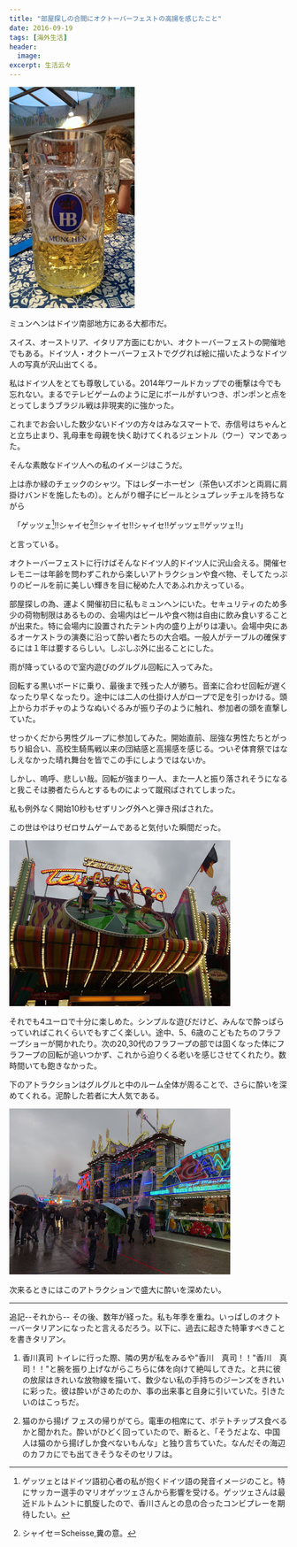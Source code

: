 ```yaml
---
title: "部屋探しの合間にオクトーバーフェストの高揚を感じたこと"
date: 2016-09-19
tags: [海外生活]
header:
  image:
excerpt: 生活云々
---
```


<img src="https://github.com/rnagais2/rnagais2.github.io/blob/master/images/Octberfest/IMPGa.jpg?raw=true">

ミュンヘンはドイツ南部地方にある大都市だ。


スイス、オーストリア、イタリア方面にむかい、オクトーバーフェストの開催地でもある。ドイツ人・オクトーバーフェストでググれば絵に描いたようなドイツ人の写真が沢山出てくる。

私はドイツ人をとても尊敬している。2014年ワールドカップでの衝撃は今でも忘れない。まるでテレビゲームのように足にボールがすいつき、ポンポンと点をとってしまうブラジル戦は非現実的に強かった。

これまでお会いした数少ないドイツの方々はみなスマートで、赤信号はちゃんとと立ち止まり、乳母車を母親を快く助けてくれるジェントル（ウー）マンであった。

そんな素敵なドイツ人への私のイメージはこうだ。

上は赤か緑のチェックのシャツ。下はレダーホーゼン（茶色いズボンと両肩に肩掛けバンドを施したもの）。とんがり帽子にビールとシュプレッチェルを持ちながら

　「ゲッツェ[^1]!!シャイセ[^3]!!シャイセ!!シャイセ!!ゲッツェ!!ゲッツェ!!」

と言っている。


オクトーバーフェストに行けばそんなドイツ人的ドイツ人に沢山会える。開催セレモニーは年齢を問わずこれから楽しいアトラクションや食べ物、そしてたっぷりのビールを前に美しい輝きを目に秘めた人であふれかえっている。

部屋探しの為、運よく開催初日に私もミュンヘンにいた。セキュリティのため多少の荷物制限はあるものの、会場内はビールや食べ物は自由に飲み食いすることが出来た。特に会場内に設置されたテント内の盛り上がりは凄い。会場中央にあるオーケストラの演奏に沿って酔い者たちの大合唱。一般人がテーブルの確保するには１年は要するらしい。しぶしぶ外に出ることにした。

雨が降っているので室内遊びのグルグル回転に入ってみた。

回転する黒いボードに乗り、最後まで残った人が勝ち。音楽に合わせ回転が遅くなったり早くなったり。途中には二人の仕掛け人がロープで足を引っかける。頭上からカボチャのようなぬいぐるみが振り子のように触れ、参加者の頭を直撃していた。

せっかくだから男性グループに参加してみた。開始直前、屈強な男性たちとがっちり組合い、高校生騎馬戦以来の団結感と高揚感を感じる。ついぞ体育祭ではなしえなかった晴れ舞台を皆でこの手にしようではないか。

しかし、嗚呼、悲しい哉。回転が強まり一人、また一人と振り落されそうになると我こそは勝者たらんとするものによって蹴飛ばされてしまった。

私も例外なく開始10秒もせずリング外へと弾き飛ばされた。

この世はやはりゼロサムゲームであると気付いた瞬間だった。

![回転盤](/images/Octberfest/IMGP0697.JPG)

それでも4ユーロで十分に楽しめた。シンプルな遊びだけど、みんなで酔っぱらっていればこれくらいでもすごく楽しい。途中、5、6歳のこどもたちのフラフープショーが開かれたり。次の20,30代のフラフープの部では固くなった体にフラフープの回転が追いつかず、これから迫りくる老いを感じさせてくれたり。数時間いても飽きなかった。

下のアトラクションはグルグルと中のルーム全体が周ることで、さらに酔いを深めてくれる。泥酔した若者に大人気である。

![屋敷](/images/Octberfest/IMGP0725.JPG "3年通ったが、結局、この銅像の意味をしることは無かった。無くても卒業できた。")

次来るときにはこのアトラクションで盛大に酔いを深めたい。

-------
追記--それから--
その後、数年が経った。私も年季を重ね。いっぱしのオクトーバータリアンになったと言えるだろう。以下に、過去に起きた特筆すべきことを書きタリアン。

1. 香川真司
トイレに行った際、隣の男が私をみるや"香川　真司！！"香川　真司！！"と腕を振り上げながらこちらに体を向けて絶叫してきた。と共に彼の放尿はきれいな放物線を描いて、数少ない私の手持ちのジーンズをきれいに彩った。彼は酔いがさめたのか、事の出来事と自身に引いていた。引きたいのはこっちだ。

2. 猫のから揚げ
フェスの帰りがてら。電車の相席にて、ポテトチップス食べるかと聞かれた。酔いがひどく回っていたので、断ると、「そうだよな、中国人は猫のから揚げしか食べないもんな」と独り言ちていた。なんだその海辺のカフカにでも出てきそうなそのセリフは。


[^1]: ゲッツェとはドイツ語初心者の私が抱くドイツ語の発音イメージのこと。特にサッカー選手のマリオゲッツェさんから影響を受ける。ゲッツェさんは最近ドルトムントに凱旋したので、香川さんとの息の合ったコンビプレーを期待したい。[^2]
[^2]: 香川さんはトルコに移籍しましたね。ドイツはロシアワールドカップで予選敗退しましたね。ざまぁねえな！
[^3]: シャイセ＝Scheisse,糞の意。
